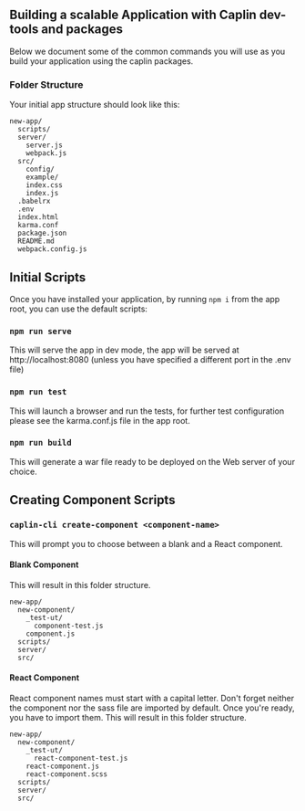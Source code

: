 ## Building a scalable Application with Caplin dev-tools and packages

Below we document some of the common commands you will use as you build your application using the caplin packages.

### Folder Structure

Your initial app structure should look like this:

```
new-app/
  scripts/
  server/
    server.js
    webpack.js
  src/
    config/
    example/
    index.css
    index.js
  .babelrx
  .env
  index.html
  karma.conf
  package.json
  README.md
  webpack.config.js  
```

## Initial Scripts

Once you have installed your application, by running `npm i` from the app root, you can use the default scripts:

### `npm run serve`

This will serve the app in dev mode, the app will be served at http://localhost:8080 (unless you have specified a different port in the .env file)

### `npm run test`

This will launch a browser and run the tests, for further test configuration please see the karma.conf.js file in the app root.

### `npm run build`

This will generate a war file ready to be deployed on the Web server of your choice.

## Creating Component Scripts

### `caplin-cli create-component <component-name>`

This will prompt you to choose between a blank and a React component.

#### Blank Component

This will result in this folder structure.

```
new-app/
  new-component/
    _test-ut/
      component-test.js
    component.js
  scripts/
  server/
  src/
```

#### React Component

React component names must start with a capital letter. Don't forget neither the component nor the
sass file are imported by default. Once you're ready, you have to import them.
This will result in this folder structure.

```
new-app/
  new-component/
    _test-ut/
      react-component-test.js
    react-component.js
    react-component.scss
  scripts/
  server/
  src/
```
